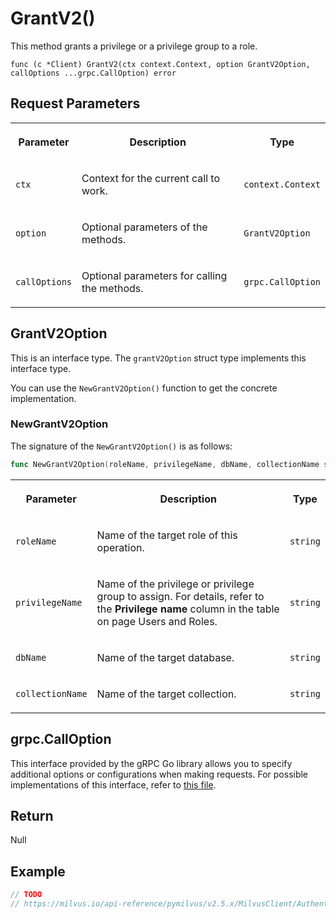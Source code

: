 # GrantV2()

This method grants a privilege or a privilege group to a role.

```plaintext
func (c *Client) GrantV2(ctx context.Context, option GrantV2Option, callOptions ...grpc.CallOption) error
```

## Request Parameters

<table>
   <tr>
     <th><p>Parameter</p></th>
     <th><p>Description</p></th>
     <th><p>Type</p></th>
   </tr>
   <tr>
     <td><p><code>ctx</code></p></td>
     <td><p>Context for the current call to work.</p></td>
     <td><p><code>context.Context</code></p></td>
   </tr>
   <tr>
     <td><p><code>option</code></p></td>
     <td><p>Optional parameters of the methods.</p></td>
     <td><p><code>GrantV2Option</code></p></td>
   </tr>
   <tr>
     <td><p><code>callOptions</code></p></td>
     <td><p>Optional parameters for calling the methods.</p></td>
     <td><p><code>grpc.CallOption</code></p></td>
   </tr>
</table>

## GrantV2Option

This is an interface type. The `grantV2Option` struct type implements this interface type. 

You can use the `NewGrantV2Option()` function to get the concrete implementation.

### NewGrantV2Option

The signature of the `NewGrantV2Option()` is as follows:

```go
func NewGrantV2Option(roleName, privilegeName, dbName, collectionName string) *grantV2Option
```

<table>
   <tr>
     <th><p>Parameter</p></th>
     <th><p>Description</p></th>
     <th><p>Type</p></th>
   </tr>
   <tr>
     <td><p><code>roleName</code></p></td>
     <td><p>Name of the target role of this operation.</p></td>
     <td><p><code>string</code></p></td>
   </tr>
   <tr>
     <td><p><code>privilegeName</code></p></td>
     <td><p>Name of the privilege or privilege group to assign. For details, refer to the <strong>Privilege name</strong> column in the table on page Users and Roles.</p></td>
     <td><p><code>string</code></p></td>
   </tr>
   <tr>
     <td><p><code>dbName</code></p></td>
     <td><p>Name of the target database.</p></td>
     <td><p><code>string</code></p></td>
   </tr>
   <tr>
     <td><p><code>collectionName</code></p></td>
     <td><p>Name of the target collection.</p></td>
     <td><p><code>string</code></p></td>
   </tr>
</table>

## grpc.CallOption

This interface provided by the gRPC Go library allows you to specify additional options or configurations when making requests. For possible implementations of this interface, refer to [this file](https://github.com/grpc/grpc-go/blob/v1.69.4/rpc_util.go#L174).

## Return

Null

## Example

```go
// TODO 
// https://milvus.io/api-reference/pymilvus/v2.5.x/MilvusClient/Authentication/grant_privilege.md
```

